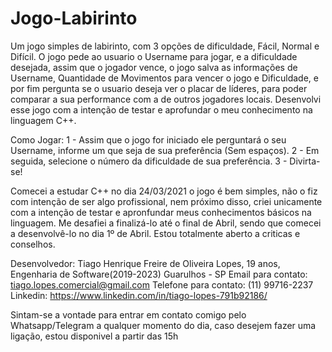 # Jogo-Labirinto

Um jogo simples de labirinto, com 3 opções de dificuldade, Fácil, Normal e Difícil. O jogo pede ao usuario o Username para jogar, e a dificuldade desejada, assim que o jogador vence, o jogo salva as informações de Username, Quantidade de Movimentos para vencer o jogo e Dificuldade, e por fim pergunta se o usuario deseja ver o placar de líderes, para poder comparar a sua performance com a de outros jogadores locais.
Desenvolvi esse jogo com a intenção de testar e aprofundar o meu conhecimento na linguagem C++.

Como Jogar:
1 - Assim que o jogo for iniciado ele perguntará o seu Username, informe um que seja de sua preferência (Sem espaços).
2 - Em seguida, selecione o número da dificuldade de sua preferência.
3 - Divirta-se!

Comecei a estudar C++ no dia 24/03/2021 o jogo é bem simples, não o fiz com intenção de ser algo profissional, nem próximo disso, criei unicamente com a intenção de testar e apronfundar meus conhecimentos básicos na linguagem. Me desafiei a finalizá-lo até o final de Abril, sendo que comecei a desenvolvê-lo no dia 1º de Abril.
Estou totalmente aberto a criticas e conselhos.

Desenvolvedor:
Tiago Henrique Freire de Oliveira Lopes, 19 anos, Engenharia de Software(2019-2023)
Guarulhos - SP
Email para contato: tiago.lopes.comercial@gmail.com
Telefone para contato: (11) 99716-2237
Linkedin: https://www.linkedin.com/in/tiago-lopes-791b92186/

Sintam-se a vontade para entrar em contato comigo pelo Whatsapp/Telegram a qualquer momento do dia, caso desejem fazer uma ligação, estou disponivel a partir das 15h

